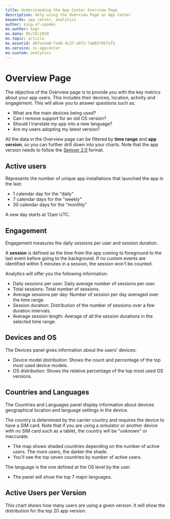 ```yaml
---
title: Understanding the App Center Overview Page
description: Help using the Overview Page on App Center
keywords: app center, analytics
author: king-of-spades
ms.author: kegr
ms.date: 05/29/2019
ms.topic: article
ms.assetid: d6fea3a0-7a48-4c37-a972-7a803705faf5
ms.service: vs-appcenter
ms.custom: analytics
---
```


# Overview Page

The objective of the Overview page is to provide you with the key metrics about your app users. This includes their devices, location, activity and engagement. This will allow you to answer questions such as:

- What are the main devices being used?
- Can I remove support for an old OS version?
- Should I translate my app into a new language?
- Are my users adopting my latest version?

All the data in the Overview page can be filtered by **time range** and **app version**, so you can further drill down into your charts. Note that the app version needs to follow the [Semver 2.0](https://semver.org/spec/v2.0.0.html) format.

## Active users

Represents the number of unique app installations that launched the app in the last:

- 1 calendar day for the "daily"
- 7 calendar days for the "weekly"
- 30 calendar days for the "monthly"

A new day starts at 12am UTC.

## Engagement

Engagement measures the daily sessions per user and session duration.

A **session** is defined as the time from the app coming to foreground to the last event before going to the background. If no custom events are identified within 5 minutes in a session, the session won't be counted.

Analytics will offer you the following information:

- Daily sessions per user: Daily average number of sessions per user.
- Total sessions: Total number of sessions.
- Average sessions per day: Number of session per day averaged over the time range.
- Session duration: Distribution of the number of sessions over a few duration intervals.
- Average session length: Average of all the session durations in the selected time range.

## Devices and OS

The Devices panel gives information about the users' devices:

- Device model distribution: Shows the count and percentage of the top most used device models. 
- OS distribution: Shows the relative percentage of the top most used OS versions.

## Countries and Languages

The Countries and Languages panel display information about devices geographical location and language settings in the device.

The country is determined by the carrier country and requires the device to have a SIM card. Note that if you are using a simulator or another device with no SIM card such as a tablet, the country will be "unknown" or inaccurate.

- The map shows shaded countries depending on the number of active users. The more users, the darker the shade.
- You'll see the top seven countries by number of active users.

The language is the one defined at the OS level by the user.

- The panel will show the top 7 major languages.

## Active Users per Version

This chart shows how many users are using a given version. It will show the distribution for the top 20 app version.
